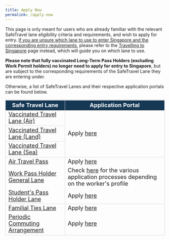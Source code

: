 ```yaml
---
title: Apply Now
permalink: /apply-now
---
```

<!--<div style="padding-left: 5px; padding-bottom: 20px; font-size:16px; line-height:1.0; color:red; border-style: solid; border-width: 1px;">
	<p style="font-size:18px; margin-top:0px; margin-bottom:0px; font-weight:900;"><b>The Application Service for Safe Travel Pass is experiencing high volume. Please <u>try again later</u> if you are unable to log in.</b> </p>
	</div>-->

This page is only meant for users who are already familiar with the relevant SafeTravel lane eligibility criteria and requirements, and wish to apply for entry. <u>If you are unsure which lane to use to enter Singapore and the corresponding entry requirements</u>, please refer to the <a href="/arriving/overview" target="_blank">Travelling to Singapore</a> page instead, which will guide you on which lane to use.

<b>Please note that fully vaccinated Long-Term Pass Holders (excluding Work Permit holders) no longer need to apply for entry to Singapore</b>, but are subject to the corresponding requirements of the SafeTravel Lane they are entering under.

Otherwise, a list of SafeTravel Lanes and their respective application portals can be found below.


<table>
  <thead>
    <th style="margin-top:0px; margin-bottom:0px; font-size:18px; border-top:3px solid #D8D8D8; border-left:1px solid #D8D8D8; border-right:1px solid #D8D8D8; background-color:#153855; color:white;">Safe Travel Lane </th>
    <th style="margin-top:0px; margin-bottom:0px; font-size:18px;border-top:3px solid #D8D8D8; border-left:1px solid #D8D8D8; border-right:1px solid #D8D8D8; background-color:#153855; color:white;">Application Portal</th>
  </thead>
  <tbody>
			         <tr>
      <td style="margin-top:0px; margin-bottom:0px; font-size:18px;border-left:1px solid #D8D8D8; border-right:1px solid #D8D8D8;border-bottom:1px solid #D8D8D8;"><a href="/vtl/requirements-and-process">Vaccinated Travel Lane (Air)</a></td>
      <td rowspan="3" style="margin-top:0px; margin-bottom:0px; font-size:18px;border-right:1px solid #D8D8D8;border-bottom:1px solid #D8D8D8; vertical-align: middle;">Apply <a href="https://go.gov.sg/vtl-portal">here</a></td>
    </tr>
			         <tr>
      <td style="margin-top:0px; margin-bottom:0px; font-size:18px;border-left:1px solid #D8D8D8; border-right:1px solid #D8D8D8;border-bottom:1px solid #D8D8D8;"><a href="/vtl-land/overview">Vaccinated Travel Lane (Land)</a></td>
    </tr>
			         <tr>
      <td style="margin-top:0px; margin-bottom:0px; font-size:18px;border-left:1px solid #D8D8D8; border-right:1px solid #D8D8D8;border-bottom:1px solid #D8D8D8;"><a href="/vtl-sea/overview">Vaccinated Travel Lane (Sea)</a></td>
    </tr>
    <tr>
      <td style="margin-top:0px; margin-bottom:0px; font-size:18px;border-left:1px solid #D8D8D8; border-right:1px solid #D8D8D8;"><a href="/atp/overview">Air Travel Pass</a></td>
      <td style="margin-top:0px; margin-bottom:0px; font-size:18px;border-right:1px solid #D8D8D8;">Apply <a href="https://go.gov.sg/atpsg">here</a></td>
    </tr>
    <tr>
      <td style="margin-top:0px; margin-bottom:0px; font-size:18px;border-left:1px solid #D8D8D8; border-right:1px solid #D8D8D8; vertical-align:middle;"><a href="/wphl/overview">Work Pass Holder General Lane</a></td>
      <td style="margin-top:0px; margin-bottom:0px; font-size:18px;border-right:1px solid #D8D8D8;">Check <a href="/wphl/overview">here</a> for the various application processes depending on the worker's profile</td>
    </tr>
 <tr>
      <td style="margin-top:0px; margin-bottom:0px; font-size:18px;border-left:1px solid #D8D8D8; border-right:1px solid #D8D8D8;border-bottom:1px solid #D8D8D8;"><a href="/stpl/overview">Student's Pass Holder Lane</a></td>
      <td style="margin-top:0px; margin-bottom:0px; font-size:18px;border-right:1px solid #D8D8D8;border-bottom:1px solid #D8D8D8;">Apply <a href="https://go.gov.sg/stphl-application">here</a></td>
    </tr>
      <tr>
      <td style="margin-top:0px; margin-bottom:0px; font-size:18px;border-left:1px solid #D8D8D8; border-right:1px solid #D8D8D8;"><a href="/scpr-familial-ties-lane/overview"> Familial Ties Lane</a></td>
      <td style="margin-top:0px; margin-bottom:0px; font-size:18px;border-right:1px solid #D8D8D8;">Apply <a href="https://go.gov.sg/scpr-ftl-application">here</a></td>
    </tr>
		  <tr>
      <td style="margin-top:0px; margin-bottom:0px; font-size:18px;border-left:1px solid #D8D8D8; border-right:1px solid #D8D8D8; border-bottom:1px solid #D8D8D8;"><a href="/pca/requirements-and-process">Periodic Commuting Arrangement</a></td>
      <td style="margin-top:0px; margin-bottom:0px; font-size:18px;border-right:1px solid #D8D8D8;border-bottom:1px solid #D8D8D8;">Apply <a href="https://eservices.ica.gov.sg/STO">here</a></td>
    </tr>
  </tbody>
  </table>